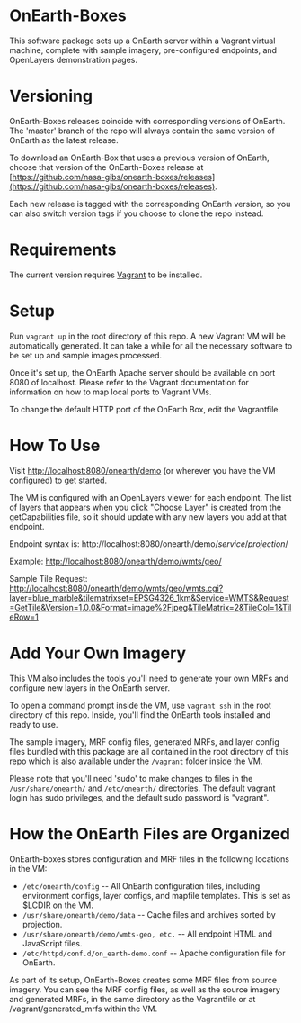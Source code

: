 OnEarth-Boxes
================
This software package sets up a OnEarth server within a Vagrant virtual machine, complete with sample imagery, pre-configured endpoints, and OpenLayers demonstration pages.

Versioning
========

OnEarth-Boxes releases coincide with corresponding versions of OnEarth. The 'master' branch of the repo will always contain the same version of OnEarth as the latest release.

To download an OnEarth-Box that uses a previous version of OnEarth, choose that version of the OnEarth-Boxes release at [https://github.com/nasa-gibs/onearth-boxes/releases](https://github.com/nasa-gibs/onearth-boxes/releases).

Each new release is tagged with the corresponding OnEarth version, so you can also switch version tags if you choose to clone the repo instead.

Requirements
=======
The current version requires [Vagrant](https://www.vagrantup.com/) to be installed.

Setup
======
Run `vagrant up` in the root directory of this repo. A new Vagrant VM will be automatically generated. It can take a while for all the necessary software to be set up and sample images processed.

Once it's set up, the OnEarth Apache server should be available on port 8080 of localhost. Please refer to the Vagrant documentation for information on how to map local ports to Vagrant VMs.

To change the default HTTP port of the OnEarth Box, edit the Vagrantfile.

How To Use
====
Visit [http://localhost:8080/onearth/demo](http://localhost:8080/onearth/demo) (or wherever you have the VM configured) to get started.

The VM is configured with an OpenLayers viewer for each endpoint. The list of layers that appears when you click "Choose Layer" is created from the getCapabilities file, so it should update with any new layers you add at that endpoint.

Endpoint syntax is: http://localhost:8080/onearth/demo/*service*/*projection*/

Example: [http://localhost:8080/onearth/demo/wmts/geo/](http://localhost:8080/onearth/demo/wmts/geo/)

Sample Tile Request: [http://localhost:8080/onearth/demo/wmts/geo/wmts.cgi?layer=blue_marble&tilematrixset=EPSG4326_1km&Service=WMTS&Request=GetTile&Version=1.0.0&Format=image%2Fjpeg&TileMatrix=2&TileCol=1&TileRow=1
](http://localhost:8080/onearth/demo/wmts/geo/wmts.cgi?layer=blue_marble&tilematrixset=EPSG4326_1km&Service=WMTS&Request=GetTile&Version=1.0.0&Format=image%2Fjpeg&TileMatrix=2&TileCol=1&TileRow=1
)

Add Your Own Imagery
=====
This VM also includes the tools you'll need to generate your own MRFs and configure new layers in the OnEarth server.

To open a command prompt inside the VM, use `vagrant ssh` in the root directory of this repo. Inside, you'll find the OnEarth tools installed and ready to use.

The sample imagery, MRF config files, generated MRFs, and layer config files bundled with this package are all contained in the root directory of this repo which is also available under the `/vagrant` folder inside the VM.

Please note that you'll need 'sudo' to make changes to files in the `/usr/share/onearth/` and `/etc/onearth/` directories. The default vagrant login has sudo privileges, and the default sudo password is "vagrant".

How the OnEarth Files are Organized
=====
OnEarth-boxes stores configuration and MRF files in the following locations in the VM:

- `/etc/onearth/config` -- All OnEarth configuration files, including environment configs, layer configs, and mapfile templates. This is set as $LCDIR on the VM.
- `/usr/share/onearth/demo/data` -- Cache files and archives sorted by projection.
- `/usr/share/onearth/demo/wmts-geo, etc.` -- All endpoint HTML and JavaScript files.
-  `/etc/httpd/conf.d/on_earth-demo.conf` -- Apache configuration file for OnEarth.

As part of its setup, OnEarth-Boxes creates some MRF files from source imagery. You can see the MRF config files, as well as the source imagery and generated MRFs, in the same directory as the Vagrantfile or at /vagrant/generated_mrfs within the VM.

